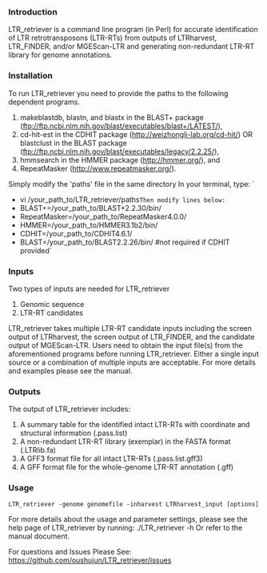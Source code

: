 ### Introduction ###

LTR_retriever is a command line program (in Perl) for accurate identification of LTR retrotransposons (LTR-RTs) from outputs of LTRharvest, LTR_FINDER, and/or MGEScan-LTR and generating non-redundant LTR-RT library for genome annotations.

### Installation ###

To run LTR_retriever you need to provide the paths to the following dependent programs.
1. makeblastdb, blastn, and blastx in the BLAST+ package (ftp://ftp.ncbi.nlm.nih.gov/blast/executables/blast+/LATEST/),
2. cd-hit-est in the CDHIT package (http://weizhongli-lab.org/cd-hit/) OR 
   blastclust in the BLAST package (ftp://ftp.ncbi.nlm.nih.gov/blast/executables/legacy/2.2.25/),
3. hmmsearch in the HMMER package (http://hmmer.org/), and
4. RepeatMasker (http://www.repeatmasker.org/).

Simply modify the 'paths' file in the same directory
In your terminal, type:
	`
*	vi /your_path_to/LTR_retriever/paths`
Then modify lines below:
	`
*	BLAST+=/your_path_to/BLAST+2.2.30/bin/
*	RepeatMasker=/your_path_to/RepeatMasker4.0.0/
*	HMMER=/your_path_to/HMMER3.1b2/bin/
*	CDHIT=/your_path_to/CDHIT4.6.1/
*	BLAST=/your_path_to/BLAST2.2.26/bin/ #not required if CDHIT provided`

### Inputs ###

Two types of inputs are needed for LTR_retriever
1. Genomic sequence
2. LTR-RT candidates

LTR_retriever takes multiple LTR-RT candidate inputs including the screen output of LTRharvest, the screen output of LTR_FINDER, and the candidate output of MGEScan-LTR. Users need to obtain the input file(s) from the aforementioned programs before running LTR_retriever. Either a single input source or a combination of multiple inputs are acceptable. For more details and examples please see the manual.

### Outputs ###

The output of LTR_retriever includes:
1. A summary table for the identified intact LTR-RTs with coordinate and structural information (.pass.list)
2. A non-redundant LTR-RT library (exemplar) in the FASTA format (.LTRlib.fa)
3. A GFF3 format file for all intact LTR-RTs (.pass.list.gff3)
4. A GFF format file for the whole-genome LTR-RT annotation (.gff)

### Usage ###

	LTR_retriever -genome genomefile -inharvest LTRharvest_input [options]

For more details about the usage and parameter settings, please see the help page of LTR_retriever by running:
	./LTR_retriever -h
Or refer to the manual document.

For questions and Issues Please See: https://github.com/oushujun/LTR_retriever/issues
